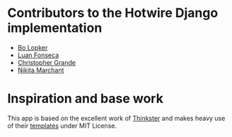 # Contributors to the Hotwire Django implementation

* [Bo Lopker](https://github.com/blopker)
* [Luan Fonseca](https://github.com/luanfonceca)
* [Christopher Grande](https://github.com/chrisgrande)
* [Nikita Marchant](https://github.com/C4ptainCrunch)

# Inspiration and base work
This app is based on the excellent work of [Thinkster](https://thinkster.io/) and makes heavy use of their [templates](https://github.com/gothinkster/realworld-starter-kit/blob/master/FRONTEND_INSTRUCTIONS.md#layout) under MIT License.

